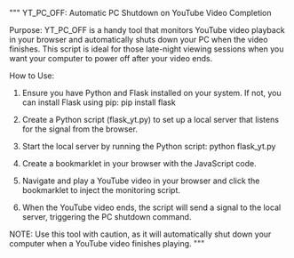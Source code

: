 """
YT_PC_OFF: Automatic PC Shutdown on YouTube Video Completion

Purpose:
YT_PC_OFF is a handy tool that monitors YouTube video playback in your browser and automatically shuts down your PC when the video finishes. 
This script is ideal for those late-night viewing sessions when you want your computer to power off after your video ends.

How to Use:
1. Ensure you have Python and Flask installed on your system. If not, you can install Flask using pip:
   pip install flask

2. Create a Python script (flask_yt.py) to set up a local server that listens for the signal from the browser.
   
3. Start the local server by running the Python script:
   python flask_yt.py

4. Create a bookmarklet in your browser with the JavaScript code.

6. Navigate and play a YouTube video in your browser and click the bookmarklet to inject the monitoring script.

7. When the YouTube video ends, the script will send a signal to the local server, triggering the PC shutdown command.

NOTE: Use this tool with caution, as it will automatically shut down your computer when a YouTube video finishes playing.
"""
